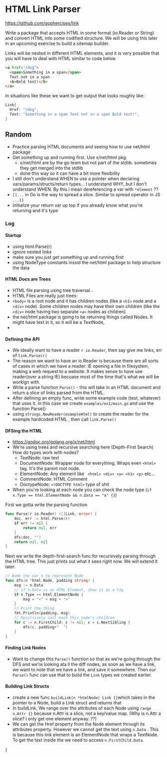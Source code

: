 # HTML Link Parser
https://github.com/gophercises/link

Write a package that accepts HTML in some format (io.Reader or String) and convert HTML into some codified structure. We will be using this later in an upcoming exercise to build a sitemap builder. 

Links will be nested in different HTML elements, and it is very possible that you will have to deal with HTML similar to code below.

```html
<a href="/dog">
  <span>Something in a span</span>
  Text not in a span
  <b>Bold text!</b>
</a>
```
In situations like these we want to get output that looks roughly like:
```go
Link{
  Href: "/dog",
  Text: "Something in a span Text not in a span Bold text!",
}
```

## Random
 - Practice parsing HTML documents and seeing how to use net/html package
 - Get something up and running first. Use  x/net/html pkg.
   - x/net/html are by the go team but not part of the stdlib. sometimes they get merged into the stdlib 
   - done this way so it can have a bit more flexibility
 - I still don't understand WHEN to use a pointer when declaring vars/params/structs/return types... I understand WHY, but I don't understand WHEN. By this i mean dereferencing a var with `*element` ??
 - `[]...` in Go is the way to spread a slice. Similar to spread operator in JS `...[]`
 - Initialize your return var up top if you already know what you're returning and it's type

### Log


#### Startup
 - using html.Parse(r)
 - ignore nested links
 - make sure you just get something up and running first
 - using NodeType constants inssid the net/html package to help structure the data

#### HTML Docs are Trees
 - HTML file parsing using tree traversal..  
 - HTML Files are really just trees:
 - `<body>` is a root node and it has children nodes (like a `<h1>` node and a `<div>` node). Some children nodes may have their own children (like the `<div>` node having two separate `<a>` nodes as children)
 - the net/html package is going to be returning things called Nodes. It might have text in it, so it will be a TextNode, 
 -    

#### Defining the API
 - We ideally want to have a reader `r io.Reader`, then say give me links, err of `link.Parse(r)`
 - The reason we want to have an io.Reader is because there are all sorts of cases in which we have a reader: IE opening a file in filesystem, making a web request to a website. It makes sense to have use reader(over a string IE) becuase most of the time that's what we will be workign with. 
 - Write a parse function `Parse()` - this will take in an HTML document and return a slice of links parsed from the HTML.
 - After defining an empty func, write some example code (test, whatever) that uses it. In this case we create `examples/ex1/main.go`  and use the function Parse()
 - using `strings.NewReader(exampleHtml)` to create the reader for the example hardcoded HTML , then call `link.Parse()`
 

#### DFSing the HTML
 - https://godoc.org/golang.org/x/net/html
 - We're using trees and recursive searching here (Depth-First Search)
How do types work with nodes?
     - TextNode: raw text
     - DocumentNode: Wrapper node for everything. Wraps even `<html>` tag. It's the parent root node.
     - ElementNode: Any element like ` <html> <div> <a> <h1> <p>` etc...
     - CommentNode: HTML Comment
     - DoctypeNode: `<!DOCTYPE html>` type of shit
 - When you're looking at each node you can check the node type (`if n.Type == html.ElementNode && n.Data == "a" {}`) 

First we gotta write the parsing function
```go
func Parse(r io.Reader) ([]Link, error) {
	doc, err := html.Parse(r)
	if err != nil {
		return nil, err
	}
	dfs(doc, "")
	return nil, nil
}
```

Next we write the depth-first-search func for recursively parsing through the HTML tree. This just prints out what it sees right now. We will extend it later. 

```go
// Name the var n to represent Node
func dfs(n *html.Node, padding string) {
	msg := n.Data
	// if n.Data is an HTML Element, show it as a tag
	if n.Type == html.ElementNode {
		msg = "<" + msg + ">"
	}
	// Print the thing
	fmt.Println(padding, msg)
	// Recursively call each this node's children
	for c := n.FirstChild; c != nil; c = c.NextSibling {
		dfs(c, padding+"  ")
	}
}
```

#### Finding Link Nodes
 - Want to change this `Parse()` function so that as we're going through the DFS and we're looking ata ll the diff nodes, as soon as we have a link, we want to note that we have a link, and save it somewhere. Then our `Parse()` func can use that to build the `Link` types we created earlier.


#### Building Link Structs
 - create a new func `buildLink(n *htmlNode) Link {}`which takes in the pointer to a Node, build a Link struct and returns that
 - In buildLink, We range over the attributes of each Node using `range n.Attr {}` because n.Attr is a slice, not a key/value map. (Why is n.Attr a slice? I only get one element anyway. ??)
 - We can get the Href property from the Node element through its attributes property. However we cannot get the text using `n.Data` . This is because this link element is an ElementNode that wraps a TextNode. To get the text inside the we need to access `n.FirstChild.Data`.

}
```
